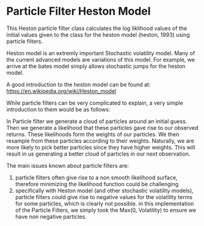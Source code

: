 # Particle Filter Heston Model
 This Heston particle filter class calculates the log liklihood values of the initial values given to the class for the heston model (heston, 1993) using particle filters.

Heston model is an extremly important Stochastic volatility model. Many of the current advanced models are variations of this model. For example, we arrive at the bates model simply allows stochastic jumps for the heston model.

A good introduction to the heston model can be found at: https://en.wikipedia.org/wiki/Heston_model

While particle filters can be very complicated to explain, a very simple introduction to them would be as follows:

In Particle filter we generate a cloud of particles around an initial guess.
Then we generate a likelihood that these particles gave rise to our observed returns. These
likelihoods form the weights of our particles. We then resample from these particles according to
their weights. Naturally, we are more likely to pick better particles since they have higher weights.
This will result in us generating a better cloud of particles in our next observation.

The main issues known about particle filters are:
1) particle filters often give rise to a non smooth likelihood surface, therefore minimizing the likelihood function could be challenging
2) specifically with Heston model (and other stochastic volatility models), particle filters could give rise to negative values for the volatility terms for some particles, which is clearly not possible. in this implementation of the Particle Filters, we simply took the Max(0, Volatility) to ensure we have non negative particles.
